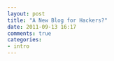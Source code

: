 ```yaml
---
layout: post
title: "A New Blog for Hackers?"
date: 2011-09-13 16:17
comments: true
categories: 
- intro
---
```

